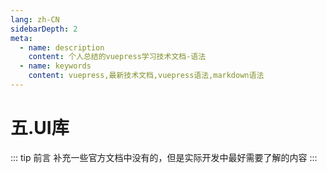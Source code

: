 ```yaml
---
lang: zh-CN
sidebarDepth: 2
meta:
  - name: description
    content: 个人总结的vuepress学习技术文档-语法
  - name: keywords
    content: vuepress,最新技术文档,vuepress语法,markdown语法
---
```


# 五.UI库

::: tip 前言
补充一些官方文档中没有的，但是实际开发中最好需要了解的内容
:::

